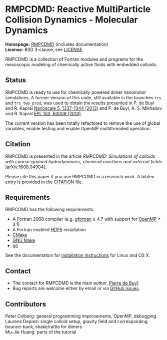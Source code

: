 RMPCDMD: Reactive MultiParticle Collision Dynamics - Molecular Dynamics
=======================================================================

**Homepage:** [RMPCDMD](http://lab.pdebuyl.be/rmpcdmd/) (includes documentation)  
**License:** BSD 3-clause, see [LICENSE](LICENSE).

RMPCDMD is a collection of Fortran modules and programs for the
mesoscopic modeling of chemically active fluids with embedded colloids.

## Status

RMPCDMD is ready to use for chemically powered dimer nanomotor simulations.
A former version of this code, still available in the branches `trs`
and `trs_two_prod`, was used to obtain the results presented in P. de
Buyl and R. Kapral [Nanoscale 5, 1337-1344
(2013)](http://dx.doi.org/10.1039/C2NR33711H) and P. de Buyl,
A. S. Mikhailov and R. Kapral [EPL 103, 60009
(2013)](http://dx.doi.org/10.1209/0295-5075/103/60009).

The current version has been totally refactored to remove the use of global variables,
enable testing and enable OpenMP multithreaded operation.

## Citation

RMPCDMD is presented in the article *RMPCDMD: Simulations of colloids with coarse-grained
hydrodynamics, chemical reactions and external fields*
[[arXiv:1608.04904](https://arxiv.org/abs/1608.04904)].

Please cite this paper if you use RMPCDMD in a research work. A bibtex entry is provided in
the [CITATION](CITATION) file.

## Requirements

RMPCDMD has the following requirements:

- A Fortran 2008 compiler (e.g. [gfortran](https://gcc.gnu.org/wiki/GFortran) ≥ 4.7 with support for [OpenMP](https://gcc.gnu.org/wiki/openmp) ≥ 3.1)
- A Fortran enabled [HDF5](https://www.hdfgroup.org/HDF5/) installation
- [CMake](http://cmake.org/)
- [GNU Make](https://www.gnu.org/software/make/)
- [git](http://git-scm.com/)

See the documentation for
[installation instructions](http://lab.pdebuyl.be/rmpcdmd/install.html) for Linux and OS X.

## Contact

- The contact for RMPCDMD is the main author, [Pierre de Buyl](http://pdebuyl.be/).
- Bug reports are welcome either by email or via
  [GitHub issues](https://github.com/pdebuyl-lab/RMPCDMD/issues).

## Contributors

Peter Colberg: general programming improvements, OpenMP, debugging  
Laurens Deprez: single colloid setup, gravity field and corresponding bounce-back, shake/rattle for dimers  
Mu-Jie Huang: parts of the tutorial
